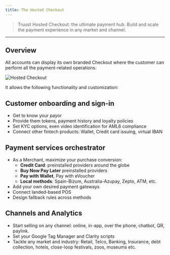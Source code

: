 ```yaml
---
title: The Hosted Checkout
---
```


> Truust Hosted Checkout: the ultimate payment hub. Build and scale the payment experience in any market and channel.

---

## Overview

All accounts can display its own branded Checkout where the customer can perform all the payment-related operations.

![Hosted Checkout](/assets/hosted-checkout.png)

It allows the following functionality and customization:

## Customer onboarding and sign-in

- Get to know your payor
- Provide them tokens, payment history and loyalty policies
- Set KYC options, even video identification for AML6 compliance
- Connect other fintech products: Wallet, Credit card issuing, virtual IBAN

## Payment services orchestrator

- As a Merchant, maximize your purchase conversion:
  - **Credit Card**: preinstalled providers around the globe
  - **Buy Now Pay Later** preinstalled providers
  - **Pay with Wallet**, Pay with eVoucher
  - **Local methods**: Spain-Bizum, Australia-Azupay, Zepto, ATM, etc. 
- Add your own desired payment gateways
- Connect landed-based POS
- Design fallback rules across methods

## Channels and Analytics

- Start selling on any channel: online, in-app, over the phone, chatbot, QR, paylink.
- Set your Google Tag Manager and Clarity scripts
- Tackle any market and industry: Retail, Telco, Banking, Insurance, debt collection, hotels, close-loop festivals, zoos, museums etc.